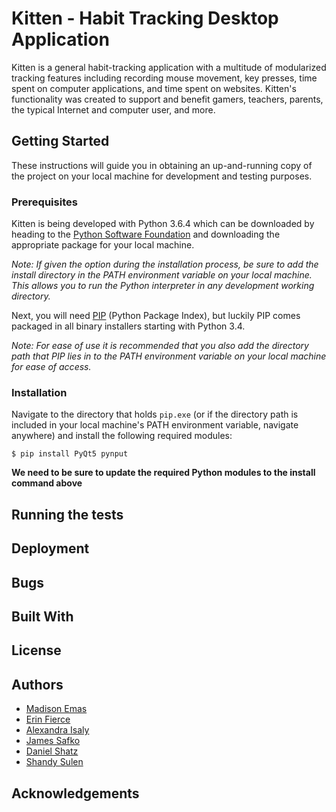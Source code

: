 # Kitten - Habit Tracking Desktop Application
Kitten is a general habit-tracking application with a multitude of modularized tracking features including recording mouse movement, key presses, time spent on computer applications, and time spent on websites. Kitten's functionality was created to support and benefit gamers, teachers, parents, the typical Internet and computer user, and more.
## Getting Started
These instructions will guide you in obtaining an up-and-running copy of the project on your local machine for development and testing purposes.
### Prerequisites
Kitten is being developed with Python 3.6.4 which can be downloaded by heading to the [Python Software Foundation](https://www.python.org/downloads/) and downloading the appropriate package for your local machine.

*Note: If given the option during the installation process, be sure to add the install directory in the PATH environment variable on your local machine. This allows you to run the Python interpreter in any development working directory.*

Next, you will need [PIP](https://pip.pypa.io/en/stable/) (Python Package Index), but luckily PIP comes packaged in all binary installers starting with Python 3.4.

*Note: For ease of use it is recommended that you also add the directory path that PIP lies in to the PATH environment variable on your local machine for ease of access.*

### Installation
Navigate to the directory that holds `pip.exe` (or if the directory path is included in your local machine's PATH environment variable, navigate anywhere) and install the following required modules:

`$ pip install PyQt5 pynput`

**We need to be sure to update the required Python modules to the install command above**

## Running the tests

## Deployment

## Bugs

## Built With

## License

## Authors
* [Madison Emas](https://github.com/madisel)
* [Erin Fierce](https://github.com/erinfierce)
* [Alexandra Isaly](https://github.com/aisaly)
* [James Safko](https://github.com/jamessafko)
* [Daniel Shatz](https://github.com/smartdanny)
* [Shandy Sulen](https://github.com/shandysulen)

## Acknowledgements
